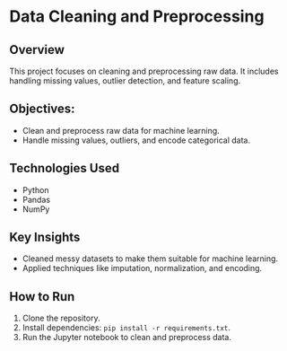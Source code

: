 # Data Cleaning and Preprocessing

## Overview
This project focuses on cleaning and preprocessing raw data. It includes handling missing values, outlier detection, and feature scaling.

## Objectives:
- Clean and preprocess raw data for machine learning.
- Handle missing values, outliers, and encode categorical data.

## Technologies Used
- Python
- Pandas
- NumPy

## Key Insights
- Cleaned messy datasets to make them suitable for machine learning.
- Applied techniques like imputation, normalization, and encoding.

## How to Run
1. Clone the repository.
2. Install dependencies: `pip install -r requirements.txt`.
3. Run the Jupyter notebook to clean and preprocess data.
